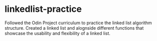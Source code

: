 # linkedlist-practice

Followed the Odin Project curriculum to practice the linked list algorithm structure. Created a linked list and alognside different functions that showcase the usability and flexibility of a linked list. 